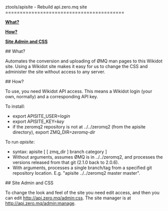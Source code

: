 
<A name="toc1-4" title="ztools/apisite - Rebuild api.zero.mq site" />
ztools/apisite - Rebuild api.zero.mq site
=========================================


**<a href="#toc2-9">What?</a>**

**<a href="#toc2-14">How?</a>**

**<a href="#toc2-31">Site Admin and CSS</a>**

<A name="toc2-9" title="What?" />
## What?

Automates the conversion and uploading of ØMQ man pages to this Wikidot site. Using a Wikidot site makes it easy for us to change the CSS and administer the site without access to any server.

<A name="toc2-14" title="How?" />
## How?

To use, you need Wikidot API access. This means a Wikidot login (your own, normally) and a corresponding API key.

To install:

* export APISITE_USER=_login_
* export APISITE_KEY=_key_
* if the zeromq2 repository is not at ../../zeromq2 (from the apisite directory), export ZMQ_DIR=_zeromq-dir_

To run *apisite*:

* syntax: apisite [ [ zmq_dir ] branch category ]
* Without arguments, assumes ØMQ is in ../../zeromq2, and processes the versions released from that git (2.1.0 back to 2.0.6).
* With arguments, processes a single branch/tag from a specified git repository location. E.g. "apisite ../../zeromq2 master master".

<A name="toc2-31" title="Site Admin and CSS" />
## Site Admin and CSS

To change the look and feel of the site you need edit access, and then you can edit http://api.zero.mq/admin:css. The site manager is at http://api.zero.mq/admin:manage.
